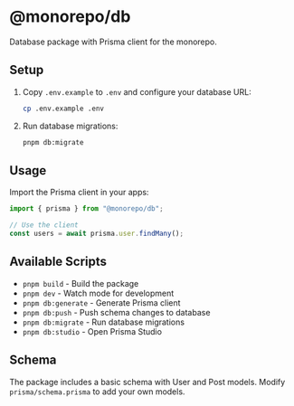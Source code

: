# @monorepo/db

Database package with Prisma client for the monorepo.

## Setup

1. Copy `.env.example` to `.env` and configure your database URL:
   ```bash
   cp .env.example .env
   ```

2. Run database migrations:
   ```bash
   pnpm db:migrate
   ```

## Usage

Import the Prisma client in your apps:

```typescript
import { prisma } from "@monorepo/db";

// Use the client
const users = await prisma.user.findMany();
```

## Available Scripts

- `pnpm build` - Build the package
- `pnpm dev` - Watch mode for development
- `pnpm db:generate` - Generate Prisma client
- `pnpm db:push` - Push schema changes to database
- `pnpm db:migrate` - Run database migrations
- `pnpm db:studio` - Open Prisma Studio

## Schema

The package includes a basic schema with User and Post models. Modify `prisma/schema.prisma` to add your own models.
